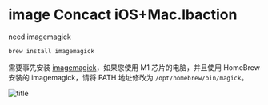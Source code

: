 # image Concact iOS+Mac.lbaction

need imagemagick

```bash
brew install imagemagick
```

需要事先安装 [imagemagick](https://www.google.com.hk/url?sa=t&rct=j&q=&esrc=s&source=web&cd=&ved=2ahUKEwiO_Iew66r7AhWdQfUHHVKlA3MQFnoECA8QAQ&url=https%3A%2F%2Fwww.imagemagick.org%2F&usg=AOvVaw2K9e9LxUTmQUcy5gUizL2h)，如果您使用 M1 芯片的电脑，并且使用 HomeBrew 安装的 imagemagick，请将 PATH 地址修改为 `/opt/homebrew/bin/magick`。

![title](img.png)